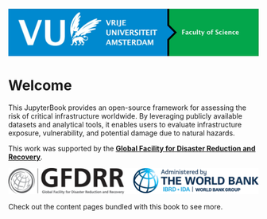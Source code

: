 ![](_static/images/vu_logo.jpg?h=750&w=1260)

# Welcome
This JupyterBook provides an open-source framework for assessing the risk of critical infrastructure worldwide. By leveraging publicly available datasets and analytical tools, it enables users to evaluate infrastructure exposure, vulnerability, and potential damage due to natural hazards.

This work was supported by the [**Global Facility for Disaster Reduction and Recovery**](https://www.gfdrr.org/en).

![](_static/images/GFDRR_WB-WBG-CMYK.png?h=750&w=1260)


Check out the content pages bundled with this book to see more.

```{tableofcontents}
```
